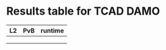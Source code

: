 # Results table for TCAD DAMO

| L2   | PvB  | runtime |
| ---- | ---- | ------- |
|      |      |         |
|      |      |         |
|      |      |         |


